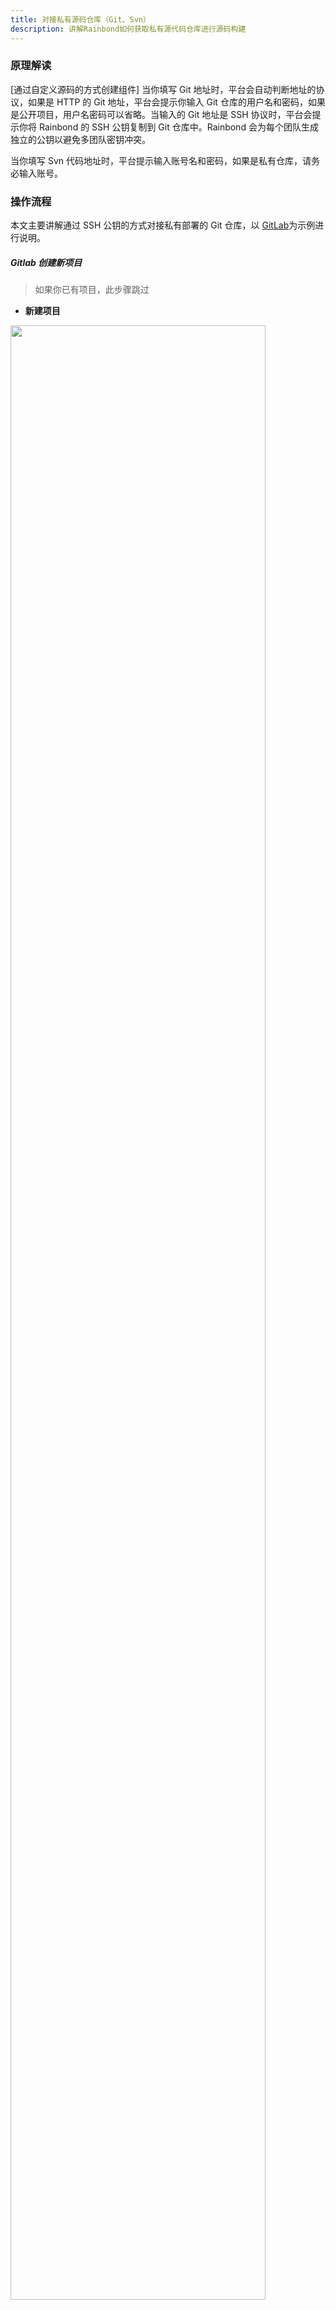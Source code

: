 ```yaml
---
title: 对接私有源码仓库（Git、Svn）
description: 讲解Rainbond如何获取私有源代码仓库进行源码构建
---
```


### 原理解读

[通过自定义源码的方式创建组件]
当你填写 Git 地址时，平台会自动判断地址的协议，如果是 HTTP 的 Git 地址，平台会提示你输入 Git 仓库的用户名和密码，如果是公开项目，用户名密码可以省略。当输入的 Git 地址是 SSH 协议时，平台会提示你将 Rainbond 的 SSH 公钥复制到 Git 仓库中。Rainbond 会为每个团队生成独立的公钥以避免多团队密钥冲突。

当你填写 Svn 代码地址时，平台提示输入账号名和密码，如果是私有仓库，请务必输入账号。

### 操作流程

本文主要讲解通过 SSH 公钥的方式对接私有部署的 Git 仓库，以 [GitLab](https://gitlab.com/)为示例进行说明。

##### Gitlab 创建新项目

> 如果你已有项目，此步骤跳过

- **新建项目**

<img src="https://static.goodrain.com/images/acp/docs/bestpractice/gitlab/git-create-project-01.png"  width="90%" />

- **填写项目名称**

<img src="https://static.goodrain.com/images/acp/docs/bestpractice/gitlab/git-create-project-02.png"  width="90%" />

- **创建示例代码**

<img src="https://static.goodrain.com/images/acp/docs/bestpractice/gitlab/git-create-project-03.png"  width="90%" />

> 切换到 SSH 地址后，需要记住项目的 SSH 地址，后续创建组件时需要用到，这里的地址是 `git@172.16.210.205:test/helloworld.git`

新建一个 index.html 的文件，内容为 `hello world,hello goodrain!` 提交。

<img src="https://static.goodrain.com/images/acp/docs/bestpractice/gitlab/git-create-project-04.png"  width="90%" />

#### 配置 SSH 公钥对接私有仓库

##### 获取公钥

进入【创建组件】-【从源码创建】-【自定义源码】，将项目的 SSh 协议的地址复制到【Git 仓库地址】栏中时，会提示【配置授权 Key】连接，点开显示详细信息：

<img src="https://static.goodrain.com/images/docs/3.6/best-practice/ci-cd/ssh-01.gif" width="100%" />

##### 将公钥添加到 Git 仓库

- 切换到项目首页

<img src="https://static.goodrain.com/images/acp/docs/bestpractice/gitlab/git-add-ssh-key-01.png"  width="90%" />

- 添加 SSH 公钥

<img src="https://static.goodrain.com/images/acp/docs/bestpractice/gitlab/git-add-ssh-key-02.png"  width="90%" />

- SSH 公钥添加完成

<img src="https://static.goodrain.com/images/acp/docs/bestpractice/gitlab/git-add-ssh-key-03.png"  width="90%" />

#### 测试对接是否成功

通过私有仓库创建组件的方式来测试云帮能否通过 SSH 关于获取 Git 仓库中的代码。

- 创建组件
  <img src="https://static.goodrain.com/images/docs/3.6/best-practice/ci-cd/ssh-02.png"  width="100%" />

- 能够识别语言，代表对接成功

<img src="https://static.goodrain.com/images/docs/3.6/best-practice/ci-cd/ssh-03.png"  width="75%" />

### 在 Rainbond 部署 GitLab 私有仓库服务

上文介绍的是对接现有 GitLab 的情况，如果你还没有 Git 仓库，Rainbond 可以一键部署 GitLab 应用，下面主要介绍对接云帮上部署的 GitLab

#### 创建 GitLab 应用

通过 【新建应用】-【应用市场】搜索到 GitLab 应用，选择需要的版本安装即可。

#### 配置 GitLab

GitLab 安装完成后，可以在组件的端口页面看到对外打开的端口号，如下图：

<img src="https://static.goodrain.com/images/docs/3.6/best-practice/ci-cd/ssh-04.png"  width="100%" />

- 端口号：组件内部监听的端口，本例中监听了`22`和`80`端口
- 访问地址：云帮映射的地址与端口，本例中 22 端口映射的地址为`172.16.210.205`，端口为`20006` ，80 端口地址为` 80.grea7fc4.zggk.48mt2.goodrain.org`，端口为`80`

- Rainbond 为 HTTP 协议的组件端口默认分配一个访问域名
- Rainbond 为非 HTTP 协议的组件端口默认分配一个访问地址和一个随机的映射端口，但端口映射与组件端口唯一对应，不会变化，因此本例的端口可能与你实际情况不一致。

#### 设置 GitLab 的 HTTP 和 SSH 地址

GitLab 组件通过 `GITLAB_SSH_HOST` 和 `GITLAB_HOST` 环境变量来设置 SSH 和 HTTP 的地址，因此需要将这两个变量设置到 GitLab 组件中。

<img src="https://static.goodrain.com/images/docs/3.6/best-practice/ci-cd/ssh-05.png"  width="100%" />

> 设置环境变量后，需要重启 GitLab 组件。

#### 创建组件时 Git 地址中的端口配置

由于 SSH 协议使用的是非默认的 22 端口，因此在创建组件时，填写的 Git 地址也需要加上端口信息，格式如下：

```bash
# 默认地址
git@172.16.210.205:test/helloworld.git

# 修改为
git@172.16.210.205:20006/test/helloworld.git
```
